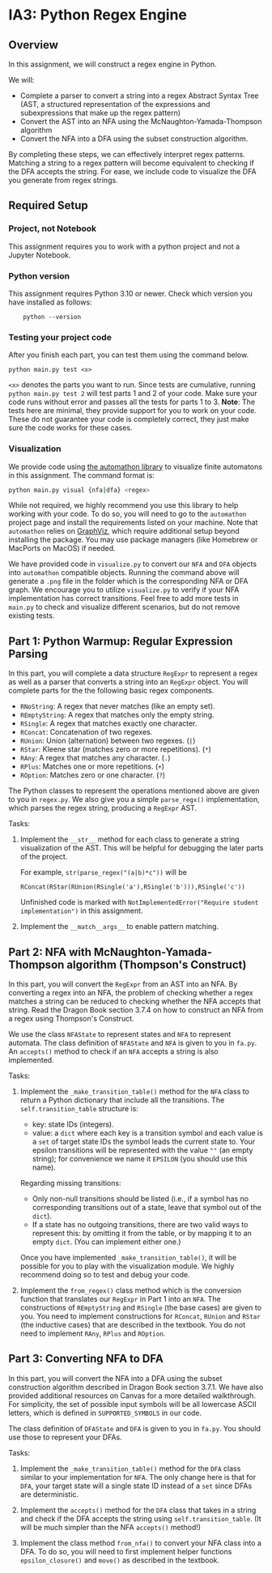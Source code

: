 # IA3: Python Regex Engine
## Overview
In this assignment, we will construct a regex engine in Python. 

We will:
- Complete a parser to convert a string into a regex Abstract Syntax Tree (AST, a structured representation of the expressions and subexpressions that make up the regex pattern)
- Convert the AST into an NFA using the McNaughton-Yamada-Thompson algorithm
- Convert the NFA into a DFA using the subset construction algorithm.

By completing these steps, we can effectively interpret regex patterns. Matching a string to a regex pattern will become equivalent to checking if the DFA accepts the string. 
For ease, we include code to visualize the DFA you generate from regex strings.

## Required Setup
### Project, not Notebook
This assignment requires you to work with a python project and not a Jupyter Notebook.

### Python version
This assignment requires Python 3.10 or newer. Check which version you have installed as follows:

```shell
    python --version
```
### Testing your project code
After you finish each part, you can test them using the command below.
```shell
python main.py test <x>
```

`<x>` denotes the parts you want to run. Since tests are cumulative, running `python main.py test 2` will test parts 1 and 2 of your code. Make sure your code runs without error and passes all the tests for parts 1 to 3.
**Note**: The tests here are minimal, they provide support for you to work on your code. These do not guarantee your code is completely correct, they just make sure the code works for these cases. 

### Visualization
We provide code using [the automathon library](https://pypi.org/project/automathon/) to visualize finite automatons in this assignment. The command format is:
```bash
python main.py visual {nfa|dfa} <regex>
```

While not required, we highly recommend you use this library to help working with your code. To do so, you will need to go to the `automathon` project page and install the requirements listed on your machine. Note that `automathon` relies on [GraphViz](https://www.graphviz.org/download/), which require additional setup beyond installing the package. You may use package managers (like Homebrew or MacPorts on MacOS) if needed.

We have provided code in `visualize.py` to convert our `NFA` and `DFA` objects into `automathon` compatible objects. Running the command above will generate a `.png` file in the folder which is the corresponding NFA or DFA graph. We encourage you to utilize `visualize.py` to verify if your NFA implementation has correct transitions. Feel free to add more tests in `main.py` to check and visualize different scenarios, but do not remove existing tests.


## Part 1: Python Warmup: Regular Expression Parsing
In this part, you will complete a data structure `RegExpr` to represent a regex as well as a parser that converts a string into an `RegExpr` object. You will complete parts for the the following basic regex components.

- `RNoString`: A regex that never matches (like an empty set).
- `REmptyString`: A regex that matches only the empty string.
- `RSingle`: A regex that matches exactly one character.
- `RConcat`: Concatenation of two regexes.
- `RUnion`: Union (alternation) between two regexes. (`|`)
- `RStar`: Kleene star (matches zero or more repetitions). (`*`)
- `RAny`: A regex that matches any character. (`.`)
- `RPlus`: Matches one or more repetitions. (`+`)
- `ROption`: Matches zero or one character. (`?`)

The Python classes to represent the operations mentioned above are given to you in `regex.py`. We also give you a simple `parse_regx()` implementation, which parses the regex string, producing a `RegExpr` AST.

Tasks:
1. Implement the `__str__` method for each class to generate a string visualization of the AST. This will be helpful for debugging the later parts of the project.

   For example, `str(parse_regex("(a|b)*c"))` will be
   ```
   RConcat(RStar(RUnion(RSingle('a'),RSingle('b'))),RSingle('c'))
   ```

   Unfinished code is marked with `NotImplementedError("Require student implementation")` in this assignment.

2. Implement the `__match__args__` to enable pattern matching. 

## Part 2: NFA with McNaughton-Yamada-Thompson algorithm (Thompson's Construct)
In this part, you will convert the `RegExpr` from an AST into an NFA. By converting a regex into an NFA, the problem of checking whether a regex matches a string can be reduced to checking whether the NFA accepts that string. Read the Dragon Book section 3.7.4 on how to construct an NFA from a regex using Thompson's Construct.

We use the class `NFAState` to represent states and `NFA` to represent automata. The class definition of `NFAState` and `NFA` is given to you in `fa.py`. An `accepts()` method to check if an `NFA` accepts a string is also implemented.

Tasks:
1. Implement the `_make_transition_table()` method for the `NFA` class to return a Python dictionary that include all the transitions. The `self.transition_table` structure is:

   - key: state IDs (integers).
   - value: a `dict` where each key is a transition symbol and each value is a `set` of target state IDs the symbol leads the current state to. Your epsilon transitions will be represented with the value `""` (an empty string); for convenience we name it `EPSILON` (you should use this name).

   Regarding missing transitions:
   - Only non-null transitions should be listed (i.e., if a symbol has no corresponding transitions out of a state, leave that symbol out of the `dict`).
   - If a state has no outgoing transitions, there are two valid ways to represent this: by omitting it from the table, or by mapping it to an empty `dict`. (You can implement either one.)

   Once you have implemented `_make_transition_table()`, it will be possible for you to play with the visualization module. We highly recommend doing so to test and debug your code.

2. Implement the `from_regex()` class method which is the conversion function that translates our `RegExpr` in Part 1 into an `NFA`. The constructions of `REmptyString` and `RSingle` (the base cases) are given to you. You need to implement constructions for `RConcat`, `RUnion` and `RStar` (the inductive cases) that are described in the textbook. You do not need to implement `RAny`, `RPlus` and `ROption`. 


## Part 3: Converting NFA to DFA
In this part, you will convert the NFA into a DFA using the subset construction algorithm described in Dragon Book section 3.7.1. We have also provided additional resources on Canvas for a more detailed walkthrough. For simplicity, the set of possible input symbols will be all lowercase ASCII letters, which is defined in `SUPPORTED_SYMBOLS` in our code.

The class definition of `DFAState` and `DFA` is given to you in `fa.py`. You should use those to represent your DFAs.

Tasks:
1. Implement the `_make_transition_table()` method for the `DFA` class similar to your implementation for `NFA`. The only change here is that for `DFA`, your target state will a single state ID instead of a `set` since DFAs are deterministic.

2. Implement the `accepts()` method for the `DFA` class that takes in a string and check if the DFA accepts the string using `self.transition_table`. (It will be much simpler than the NFA `accepts()` method!)

3. Implement the class method `from_nfa()` to convert your NFA class into a DFA. To do so, you will need to first implement helper functions `epsilon_closure()` and `move()` as described in the textbook.


